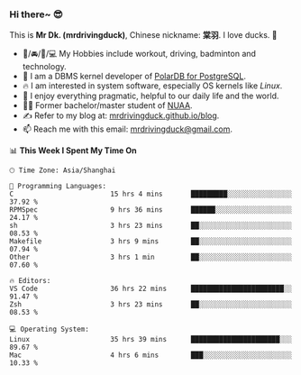 ### Hi there~ 😎

This is **Mr Dk. (mrdrivingduck)**, Chinese nickname: **棠羽**. I love ducks. 🦆

- 💪/🚘/🏸/💻 My Hobbies include workout, driving, badminton and technology.
- 🍊 I am a DBMS kernel developer of [PolarDB for PostgreSQL](https://github.com/ApsaraDB/PolarDB-for-PostgreSQL).
- 🔥 I am interested in system software, especially OS kernels like *Linux*.
- 🔧 I enjoy everything pragmatic, helpful to our daily life and the world.
- 👨‍🎓 Former bachelor/master student of [NUAA](https://en.wikipedia.org/wiki/Nanjing_University_of_Aeronautics_and_Astronautics).
- ✍ Refer to my blog at: [mrdrivingduck.github.io/blog](https://mrdrivingduck.github.io/blog/).
- 📫 Reach me with this email: [mrdrivingduck@gmail.com](mailto:mrdrivingduck@gmail.com).

<!--START_SECTION:waka-->
📊 **This Week I Spent My Time On** 

```text
🕑︎ Time Zone: Asia/Shanghai

💬 Programming Languages: 
C                        15 hrs 4 mins       █████████░░░░░░░░░░░░░░░░   37.92 % 
RPMSpec                  9 hrs 36 mins       ██████░░░░░░░░░░░░░░░░░░░   24.17 % 
sh                       3 hrs 23 mins       ██░░░░░░░░░░░░░░░░░░░░░░░   08.53 % 
Makefile                 3 hrs 9 mins        ██░░░░░░░░░░░░░░░░░░░░░░░   07.94 % 
Other                    3 hrs 1 min         ██░░░░░░░░░░░░░░░░░░░░░░░   07.60 % 

🔥 Editors: 
VS Code                  36 hrs 22 mins      ███████████████████████░░   91.47 % 
Zsh                      3 hrs 23 mins       ██░░░░░░░░░░░░░░░░░░░░░░░   08.53 % 

💻 Operating System: 
Linux                    35 hrs 39 mins      ██████████████████████░░░   89.67 % 
Mac                      4 hrs 6 mins        ███░░░░░░░░░░░░░░░░░░░░░░   10.33 % 
```


<!--END_SECTION:waka-->

<!-- ![Mr Dk.'s GitHub Stats](https://github-readme-stats.vercel.app/api?username=mrdrivingduck&count_private&show_icons=true&theme=buefy) -->

<!-- ![Most Used Languages](https://github-readme-stats.vercel.app/api/top-langs/?username=mrdrivingduck&exclude_repo=mips32-CPU,snort-tcp-socket&theme=buefy&layout=compact&langs_count=10) -->


<!--
**mrdrivingduck/mrdrivingduck** is a ✨ _special_ ✨ repository because its `README.md` (this file) appears on your GitHub profile.

Here are some ideas to get you started:

- 🔭 I’m currently working on ...
- 🌱 I’m currently learning ...
- 👯 I’m looking to collaborate on ...
- 🤔 I’m looking for help with ...
- 💬 Ask me about ...
- 📫 How to reach me: ...
- 😄 Pronouns: ...
- ⚡ Fun fact: ...
-->
